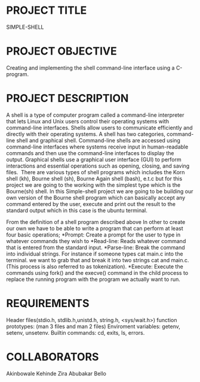 PROJECT TITLE
===============
SIMPLE-SHELL

PROJECT OBJECTIVE
==================
Creating and implementing the shell command-line interface using a C-program.

PROJECT DESCRIPTION
====================
A shell is a type of computer program called a command-line interpreter that lets Linux and Unix users control their operating systems with command-line interfaces. Shells allow users to communicate efficiently and directly with their operating systems. A shell has two categories, command-line shell and graphical shell. Command-line shells are accessed using command-line interfaces where systems receive input in human-readable commands and then use the command-line interfaces to display the output. Graphical shells use a graphical user interface (GUI) to perform interactions and essential operations such as opening, closing, and saving files. 
There are various types of shell programs which includes the Korn shell (kh), Bourne shell (sh), Bourne Again shell (bash), e.t.c but for this project we are going to the working with the simplest type which is the Bourne(sh) shell. 
In this Simple-shell project we are going to be building our own version of the Bourne shell program which can basically accept any command entered by the user, execute and print out the result to the standard output which in this case is the ubuntu terminal.

From the definition of a shell program described above In other to create our own we have to be able to write a program that can perform at least four basic operations;
*Prompt: Create a prompt for the user to type in whatever commands they wish to
*Read-line: Reads whatever command that is entered from the standard input.
*Parse-line: Break the command into individual strings. For instance if someone types cat main.c into the terminal. we want to grab that and break it into two strings cat and main.c. (This process is also referred to as tokenization).
*Execute: Execute the commands using fork() and the execve() command in the child process to replace the running program with the program we actually want to run.

REQUIREMENTS
=============
Header files(stdio.h, stdlib.h,unistd.h, string.h, <sys/wait.h>)
function prototypes: (man 3 files and man 2 files)
Enviroment variables: getenv, setenv, unsetenv.
Builtin commands: cd, exits, ls, errors.

COLLABORATORS
==============
Akinbowale Kehinde
Zira Abubakar Bello
 

